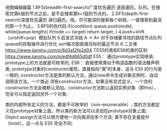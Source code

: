 地图编辑器篇
1.BFS(breadth-first-search)广度优先遍历
  逐层遍历。队列。在搜索完第k层的节点之前，是不会搜索第k+1层的节点的。
2.DFS(depth-first-search)深度优先遍历
  递归遍历。栈。尽可能深的搜索每个树枝，一直搜索到最深的那一个为止。
3.BFS的伪代码
  if(condition) queue.push(node);
  while(queue.length){
    if(node == target) return target; 
  }
4.push+shift （unshift+pop）模拟队列
5.启发式寻路 A -> A* 
  对于存储要寻找的路径节点队列queue的存取操作进行优化 sort每次取距离目标的最近节点
6.二叉堆
https://www.jianshu.com/p/6d3a12fe2d04
7.ES5的类和ES6的类的区别
https://www.jianshu.com/p/edf4d665d0df
ES5：
  通过prototype实现继承;
  prototype上的方法就是可枚举的;
ES6：
  直接使用类似于构造函数的语法糖声明类;
  prototype对象的constructor属性，直接指向“类”的本身，这与 ES5 的行为是一致的;
  constructor方法是类的默认方法，通过new命令生成对象实例时，自动调用该方法。一个类必   须有constructor方法，如果没有显式定义，一个空的constructor方法会被默认添加。constructor方法默认返回实例对象（即this），完全可以指定返回另外一个对象;

  类的内部所有定义的方法，都是不可枚举的（non-enumerable）;
  类的方法都定义在prototype对象上面，所以类的新方法可以添加在prototype对象上面;
  Object.assign方法可以很方便地一次向类添加多个方法;
  类不存在变量提升（hoist），这一点与 ES5 完全不同;

